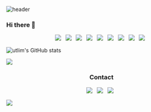 ![header](https://capsule-render.vercel.app/api?type=waving&color=auto&height=200&section=header&text=utlim-github&animation=fadeIn&fontSize=40&fontAlignY=40&rotate=-5)

### Hi there 👋
<p align="center">
<img src="https://img.shields.io/badge/SAS-blue?style=for-the-badge&logo="> &nbsp
<img src="https://img.shields.io/badge/Django-092E20.svg?style=for-the-badge&logo=Django&logoColor=white"/> &nbsp
<img src="https://img.shields.io/badge/Python-3776AB.svg?style=for-the-badge&logo=Python&logoColor=white"/> &nbsp
<img src="https://img.shields.io/badge/PostgreSQL-4169E1.svg?style=for-the-badge&logo=PostgreSQL&logoColor=white"/> &nbsp
<img src="https://img.shields.io/badge/Docker-2496ED.svg?style=for-the-badge&logo=Docker&logoColor=white"/> &nbsp
<img src="https://img.shields.io/badge/MLflow-0194E2.svg?style=for-the-badge&logo=MLflow&logoColor=white"/> &nbsp
<img src="https://img.shields.io/badge/Grafana-F46800.svg?style=for-the-badge&logo=Grafana&logoColor=white"/> &nbsp
<img src="https://img.shields.io/badge/NGINX-009639.svg?style=for-the-badge&logo=NGINX&logoColor=white"/> &nbsp
<img src="https://img.shields.io/badge/Google%20Analytics-E37400.svg?style=for-the-badge&logo=Google-Analytics&logoColor=white"/> &nbsp
</p>

![utlim's GitHub stats](https://github-readme-stats.vercel.app/api?username=utlim&theme=shadow_green&show_icons=true)

![](https://github-readme-stats.vercel.app/api/pin/?username=utlim&repo=utlim&cache_seconds=86400&theme=shadow_green)

<h3 align="center"><b>Contact</b></h3>
<p align="center">
<a href="mailto:utaek.im@gmail.com"><img src="https://img.shields.io/badge/Gmail-EA4335?style=flat-square&logo=Gmail&logoColor=white"/></a> &nbsp
<a href="https://www.linkedin.com/in/utaekim/"><img src="https://img.shields.io/badge/LinkedIn-0A66C2?style=flat-square&logo=LinkedIn&logoColor=white"/></a> &nbsp
<a href="https://www.instagram.com/ut.im_kendor/"><img src="https://img.shields.io/badge/instagram-E4405F?style=flat-square&logo=instagram&logoColor=white"/></a> &nbsp
</p>
<a href="https://hits.seeyoufarm.com"><img src="https://hits.seeyoufarm.com/api/count/incr/badge.svg?url=https%3A%2F%2Fgithub.com%2Futlim%2Fhit-counter&count_bg=%2379C83D&title_bg=%23555555&icon=github.svg&icon_color=%23E7E7E7&title=hits&edge_flat=false"/></a>

<!--START_SECTION:badges-->
<!--END_SECTION:badges-->

<!--
**utlim/utlim** is a ✨ _special_ ✨ repository because its `README.md` (this file) appears on your GitHub profile.

Here are some ideas to get you started:

- 🔭 I’m currently working on ...
- 🌱 I’m currently learning ...
- 👯 I’m looking to collaborate on ...
- 🤔 I’m looking for help with ...
- 💬 Ask me about ...
- 📫 How to reach me: ...
- 😄 Pronouns: ...
- ⚡ Fun fact: ...
-->
